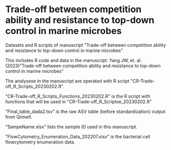 # Trade-off between competition ability and resistance to top-down control in marine microbes
Datasets and R scripts of manuscript "Trade-off between competition ability and resistance to top-down control in marine microbes"

This includes R code and data in the manuscript: Yang JW, et. al.(2023)"Trade-off between competition ability and resistance to top-down control in marine microbes"

The analysese in the manuscript are operated with R script "CR-Trade-off_R_Scripts_20230202.R".

"CR-Trade-off_R_Scripts_Functions_20230202.R" is the R script with functions that will be used in "CR-Trade-off_R_Scriptse_20230202.R"

"Final_table_dada2.tsv" is the raw ASV table (before standardization) output from QiimeII.

"SampeName.xlsx" lists the sample ID used in this manuscript.

"FlowCytometry_Enumeration_Data_202207.xlsx" is the bacterial cell flowcytometry enumeration data.
